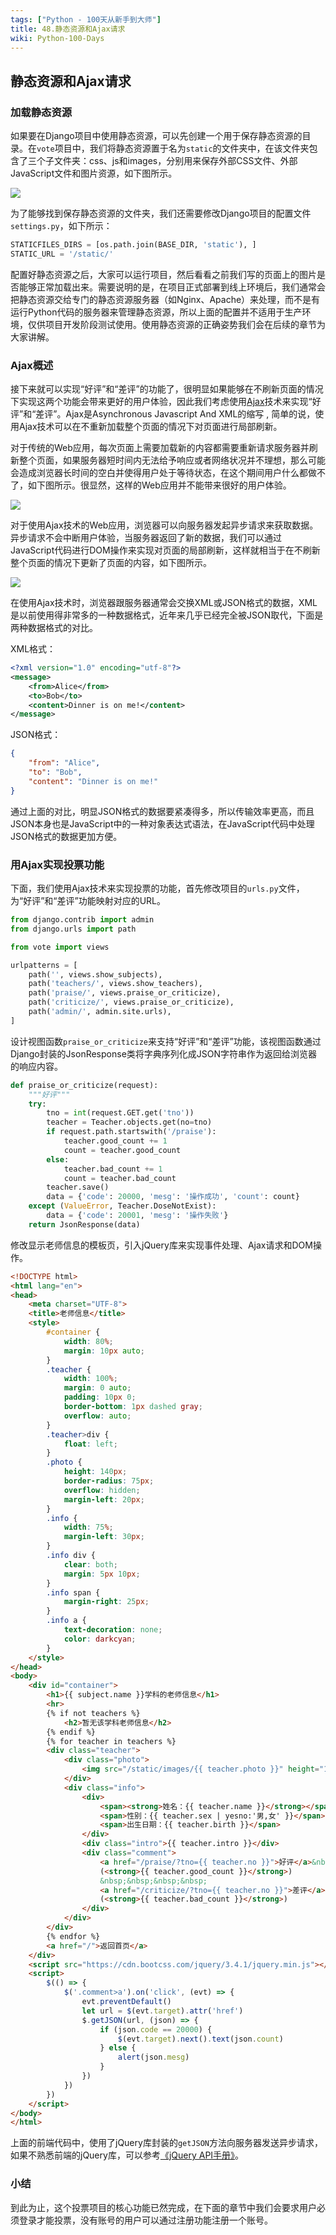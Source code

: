 ```yaml
---
tags: ["Python - 100天从新手到大师"]
title: 48.静态资源和Ajax请求
wiki: Python-100-Days
---
```


## 静态资源和Ajax请求

### 加载静态资源

如果要在Django项目中使用静态资源，可以先创建一个用于保存静态资源的目录。在`vote`项目中，我们将静态资源置于名为`static`的文件夹中，在该文件夹包含了三个子文件夹：css、js和images，分别用来保存外部CSS文件、外部JavaScript文件和图片资源，如下图所示。

![](res/pycharm-django-static.png)

为了能够找到保存静态资源的文件夹，我们还需要修改Django项目的配置文件`settings.py`，如下所示：

```Python
STATICFILES_DIRS = [os.path.join(BASE_DIR, 'static'), ]
STATIC_URL = '/static/'
```

配置好静态资源之后，大家可以运行项目，然后看看之前我们写的页面上的图片是否能够正常加载出来。需要说明的是，在项目正式部署到线上环境后，我们通常会把静态资源交给专门的静态资源服务器（如Nginx、Apache）来处理，而不是有运行Python代码的服务器来管理静态资源，所以上面的配置并不适用于生产环境，仅供项目开发阶段测试使用。使用静态资源的正确姿势我们会在后续的章节为大家讲解。

### Ajax概述

接下来就可以实现“好评”和“差评”的功能了，很明显如果能够在不刷新页面的情况下实现这两个功能会带来更好的用户体验，因此我们考虑使用[Ajax](https://zh.wikipedia.org/wiki/AJAX)技术来实现“好评”和“差评”。Ajax是Asynchronous Javascript And XML的缩写 , 简单的说，使用Ajax技术可以在不重新加载整个页面的情况下对页面进行局部刷新。

对于传统的Web应用，每次页面上需要加载新的内容都需要重新请求服务器并刷新整个页面，如果服务器短时间内无法给予响应或者网络状况并不理想，那么可能会造成浏览器长时间的空白并使得用户处于等待状态，在这个期间用户什么都做不了，如下图所示。很显然，这样的Web应用并不能带来很好的用户体验。

![](res/synchronous-web-request.png)

对于使用Ajax技术的Web应用，浏览器可以向服务器发起异步请求来获取数据。异步请求不会中断用户体验，当服务器返回了新的数据，我们可以通过JavaScript代码进行DOM操作来实现对页面的局部刷新，这样就相当于在不刷新整个页面的情况下更新了页面的内容，如下图所示。

![](res/asynchronous-web-request.png)

在使用Ajax技术时，浏览器跟服务器通常会交换XML或JSON格式的数据，XML是以前使用得非常多的一种数据格式，近年来几乎已经完全被JSON取代，下面是两种数据格式的对比。

XML格式：

```XML
<?xml version="1.0" encoding="utf-8"?>
<message>
	<from>Alice</from>
    <to>Bob</to>
    <content>Dinner is on me!</content>
</message>
```

JSON格式：

```JSON
{
    "from": "Alice",
    "to": "Bob",
    "content": "Dinner is on me!"
}
```

通过上面的对比，明显JSON格式的数据要紧凑得多，所以传输效率更高，而且JSON本身也是JavaScript中的一种对象表达式语法，在JavaScript代码中处理JSON格式的数据更加方便。

### 用Ajax实现投票功能

下面，我们使用Ajax技术来实现投票的功能，首先修改项目的`urls.py`文件，为“好评”和“差评”功能映射对应的URL。

```Python
from django.contrib import admin
from django.urls import path

from vote import views

urlpatterns = [
    path('', views.show_subjects),
    path('teachers/', views.show_teachers),
    path('praise/', views.praise_or_criticize),
    path('criticize/', views.praise_or_criticize),
    path('admin/', admin.site.urls),
]
```

设计视图函数`praise_or_criticize`来支持“好评”和“差评”功能，该视图函数通过Django封装的JsonResponse类将字典序列化成JSON字符串作为返回给浏览器的响应内容。

```Python
def praise_or_criticize(request):
    """好评"""
    try:
        tno = int(request.GET.get('tno'))
        teacher = Teacher.objects.get(no=tno)
        if request.path.startswith('/praise'):
            teacher.good_count += 1
            count = teacher.good_count
        else:
            teacher.bad_count += 1
            count = teacher.bad_count
        teacher.save()
        data = {'code': 20000, 'mesg': '操作成功', 'count': count}
    except (ValueError, Teacher.DoseNotExist):
        data = {'code': 20001, 'mesg': '操作失败'}
    return JsonResponse(data)
```

修改显示老师信息的模板页，引入jQuery库来实现事件处理、Ajax请求和DOM操作。

```HTML
<!DOCTYPE html>
<html lang="en">
<head>
    <meta charset="UTF-8">
    <title>老师信息</title>
    <style>
        #container {
            width: 80%;
            margin: 10px auto;
        }
        .teacher {
            width: 100%;
            margin: 0 auto;
            padding: 10px 0;
            border-bottom: 1px dashed gray;
            overflow: auto;
        }
        .teacher>div {
            float: left;
        }
        .photo {
            height: 140px;
            border-radius: 75px;
            overflow: hidden;
            margin-left: 20px;
        }
        .info {
            width: 75%;
            margin-left: 30px;
        }
        .info div {
            clear: both;
            margin: 5px 10px;
        }
        .info span {
            margin-right: 25px;
        }
        .info a {
            text-decoration: none;
            color: darkcyan;
        }
    </style>
</head>
<body>
    <div id="container">
        <h1>{{ subject.name }}学科的老师信息</h1>
        <hr>
        {% if not teachers %}
            <h2>暂无该学科老师信息</h2>
        {% endif %}
        {% for teacher in teachers %}
        <div class="teacher">
            <div class="photo">
                <img src="/static/images/{{ teacher.photo }}" height="140" alt="">
            </div>
            <div class="info">
                <div>
                    <span><strong>姓名：{{ teacher.name }}</strong></span>
                    <span>性别：{{ teacher.sex | yesno:'男,女' }}</span>
                    <span>出生日期：{{ teacher.birth }}</span>
                </div>
                <div class="intro">{{ teacher.intro }}</div>
                <div class="comment">
                    <a href="/praise/?tno={{ teacher.no }}">好评</a>&nbsp;&nbsp;
                    (<strong>{{ teacher.good_count }}</strong>)
                    &nbsp;&nbsp;&nbsp;&nbsp;
                    <a href="/criticize/?tno={{ teacher.no }}">差评</a>&nbsp;&nbsp;
                    (<strong>{{ teacher.bad_count }}</strong>)
                </div>
            </div>
        </div>
        {% endfor %}
        <a href="/">返回首页</a>
    </div>
    <script src="https://cdn.bootcss.com/jquery/3.4.1/jquery.min.js"></script>
    <script>
        $(() => {
            $('.comment>a').on('click', (evt) => {
                evt.preventDefault()
                let url = $(evt.target).attr('href')
                $.getJSON(url, (json) => {
                    if (json.code == 20000) {
                        $(evt.target).next().text(json.count)
                    } else {
                        alert(json.mesg)
                    }
                })
            })
        })
    </script>
</body>
</html>
```

上面的前端代码中，使用了jQuery库封装的`getJSON`方法向服务器发送异步请求，如果不熟悉前端的jQuery库，可以参考[《jQuery API手册》](https://www.runoob.com/manual/jquery/)。

### 小结

到此为止，这个投票项目的核心功能已然完成，在下面的章节中我们会要求用户必须登录才能投票，没有账号的用户可以通过注册功能注册一个账号。
